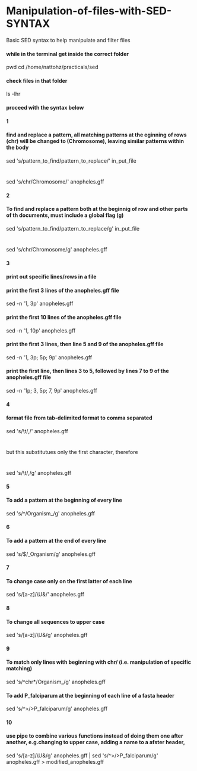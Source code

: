 # Manipulation-of-files-with-SED-SYNTAX
Basic SED syntax to help manipulate and filter files

#### while in the terminal get inside the correct folder
pwd
cd /home/nattohz/practicals/sed
#### check files in that folder
ls -lhr
#### proceed with the syntax below
#### 1
#### find and replace a pattern, all matching patterns at the eginning of rows (chr) will be changed to (Chromosome), leaving similar patterns within the body
sed 's/pattern_to_find/pattern_to_replace/' in_put_file
#
sed 's/chr/Chromosome/' anopheles.gff

#### 2 
#### To find and replace a pattern both at the beginnig of row and other parts of th documents, must include a global flag (g)
sed 's/pattern_to_find/pattern_to_replace/g' in_put_file
#
sed 's/chr/Chromosome/g' anopheles.gff

#### 3
#### print out specific lines/rows in a file
#### print the first 3 lines of the  anopheles.gff file
sed -n '1, 3p' anopheles.gff
#### print the first 10 lines of the  anopheles.gff file
sed -n '1, 10p' anopheles.gff
#### print the first 3 lines, then line 5 and 9 of the  anopheles.gff file
sed -n '1, 3p; 5p; 9p' anopheles.gff
#### print the first line, then lines 3 to 5, followed by lines 7 to 9 of the  anopheles.gff file
sed -n '1p; 3, 5p; 7, 9p' anopheles.gff

#### 4
#### format file from tab-delimited format to comma separated 
sed 's/\t/,/' anopheles.gff
#
but this substitutues only the first character, therefore 
#
sed 's/\t/,/g' anopheles.gff 
 
#### 5
#### To add a pattern at the beginning of every line
sed 's/^/Organism_/g' anopheles.gff 

#### 6
#### To add a pattern at the end of every line
sed 's/$/_Organism/g' anopheles.gff

#### 7
#### To change case only on the first latter of each line
sed 's/[a-z]/\U&/' anopheles.gff

#### 8
#### To change all sequences to upper case
sed 's/[a-z]/\U&/g' anopheles.gff

#### 9
#### To match only lines with beginning with chr/ (i.e. manipulation of specific matching)
sed 's/^chr*/Organism_/g' anopheles.gff

#### To add P_falciparum at the beginning of each line of a fasta header
sed 's/^>/>P_falciparum/g' anopheles.gff

#### 10
#### use pipe to combine various functions instead of doing them one after another, e.g.changing to upper case, adding a name to a afster header, 
sed 's/[a-z]/\U&/g' anopheles.gff | sed 's/^>/>P_falciparum/g' anopheles.gff > modified_anopheles.gff
